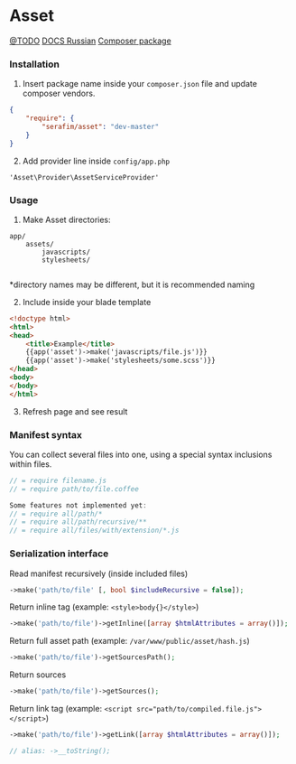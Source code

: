 Asset
=====
[@TODO](https://github.com/SerafimArts/Asset/wiki/@TODO) [DOCS Russian](https://github.com/SerafimArts/Asset/wiki/%5BRU%5D-README) [Composer package](https://packagist.org/packages/serafim/asset)

### Installation
1) Insert package name inside your `composer.json` file and update composer vendors.
```json
{
    "require": {
        "serafim/asset": "dev-master"
    }
}
```

2) Add provider line inside `config/app.php`
```
'Asset\Provider\AssetServiceProvider'
```


### Usage
1) Make Asset directories:
```
app/
    assets/
        javascripts/
        stylesheets/
    
```
\*directory names may be different, but it is recommended naming

2) Include inside your blade template
```html
<!doctype html>
<html>
<head>
    <title>Example</title>
    {{app('asset')->make('javascripts/file.js')}}
    {{app('asset')->make('stylesheets/some.scss')}}
</head>
<body>
</body>
</html>
```

3) Refresh page and see result


### Manifest syntax
You can collect several files into one, using a special syntax inclusions within files.
```js
// = require filename.js
// = require path/to/file.coffee 

Some features not implemented yet:
// = require all/path/*
// = require all/path/recursive/**
// = require all/files/with/extension/*.js
```


### Serialization interface

Read manifest recursively (inside included files)
```php
->make('path/to/file' [, bool $includeRecursive = false]);
```

Return inline tag (example: `<style>body{}</style>`)
```php
->make('path/to/file')->getInline([array $htmlAttributes = array()]);
```

Return full asset path (example: `/var/www/public/asset/hash.js`)
```php
->make('path/to/file')->getSourcesPath();
```

Return sources
```php
->make('path/to/file')->getSources();
```

Return link tag (example: `<script src="path/to/compiled.file.js"></script>`)
```php
->make('path/to/file')->getLink([array $htmlAttributes = array()]);

// alias: ->__toString();
```









